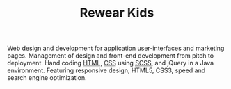 ﻿---
layout: portfolio_entry
name: rewearkids
title: Rewear Kids
categories:
- portfolio
tags: [Big Cartel, Coding, Content Management, CSS, CSS3, Design, Ecommerce, HTML, HTML5, Web Design, Wordpress]
website: rewearkids.com
excerpt: Rewear creates beautiful and creative kid’s clothing and home items from upcycled material.

thumb-ext: jpg
img-ext: png
image01alt: Regence home page
---
<p>Web design and development for application user-interfaces and marketing pages. Management of design and front-end development from pitch to deployment. Hand coding <abbr title="hyper text markup language">HTML</abbr>, <abbr title="cascading style sheets">CSS</abbr> using <abbr title="syntactic cascading style sheets">SCSS</abbr>, and jQuery in a Java environment. Featuring responsive design, HTML5, CSS3, speed and search engine optimization.</p>
